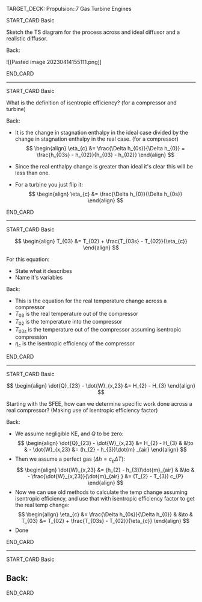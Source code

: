 TARGET_DECK: Propulsion::7 Gas Turbine Engines



START_CARD
Basic

Sketch the TS diagram for the process across and ideal diffusor and a realistic diffusor.

Back: 

![[Pasted image 20230414155111.png]]

END_CARD


--------

START_CARD
Basic

What is the definition of isentropic efficiency? (for a compressor and turbine)

Back: 
- It is the change in stagnation enthalpy in the ideal case divided by the change in stagnation enthalpy in the real case. (for a compressor)
$$ \begin{align}
\eta_{c} &= \frac{\Delta h_{0s}}{\Delta h_{0}} = \frac{h_{03s} - h_{02}}{h_{03} - h_{02}}
\end{align} $$
- Since the real enthalpy change is greater than ideal it's clear this will be less than one.

- For a turbine you just flip it:
$$ \begin{align}
\eta_{c} &= \frac{\Delta h_{0}}{\Delta h_{0s}}  
\end{align} $$

END_CARD


--------

START_CARD
Basic

$$ \begin{align}
T_{03} &= T_{02} + \frac{T_{03s} - T_{02}}{\eta_{c}}
\end{align} $$

For this equation:
- State what it describes
- Name it's variables

Back: 
- This is the equation for the real temperature change across a compressor
- $T_{03}$ is the real temperature out of the compressor
- $T_{02}$ is the temperature into the compressor
- $T_{03s}$ is the temperature out of the compressor assuming isentropic compression
- $\eta_{c}$ is the isentropic efficiency of the compressor

END_CARD


--------

START_CARD
Basic

$$ \begin{align}
\dot{Q}_{23} - \dot{W}_{x,23} &= H_{2} - H_{3}
\end{align} $$

Starting with the SFEE, how can we determine specific work done across a real compressor? (Making use of isentropic efficiency factor)

Back:  
- We assume negligible KE, and $Q$ to be zero:
$$ \begin{align}
\dot{Q}_{23} - \dot{W}_{x,23} &= H_{2} - H_{3} & &\to & - \dot{W}_{x,23} &= (h_{2} - h_{3})\dot{m} _{air}
\end{align} $$
- Then we assume a perfect gas ($\Delta h = c_{p} \Delta T$):
$$ \begin{align}
 \dot{W}_{x,23} &= (h_{2} - h_{3})\dot{m}_{air}  & &\to & - \frac{\dot{W}_{x,23}}{\dot{m}_{air} } &= (T_{2} - T_{3}) c_{P}
\end{align} $$
- Now we can use old methods to calculate the temp change assuming isentropic efficiency, and use that with isentropic efficiency factor to get the real temp change:
$$ \begin{align}
\eta_{c} &= \frac{\Delta h_{0s}}{\Delta h_{0}} & &\to & T_{03} &= T_{02} + \frac{T_{03s} - T_{02}}{\eta_{c}}
\end{align} $$
- Done

END_CARD



--------

START_CARD
Basic



Back: 
- 

END_CARD




